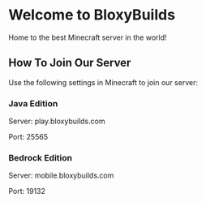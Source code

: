 # Welcome to BloxyBuilds

Home to the best Minecraft server in the world!

## How To Join Our Server

Use the following settings in Minecraft to join our server:

### Java Edition

Server: play.bloxybuilds.com

Port: 25565

### Bedrock Edition

Server: mobile.bloxybuilds.com

Port: 19132